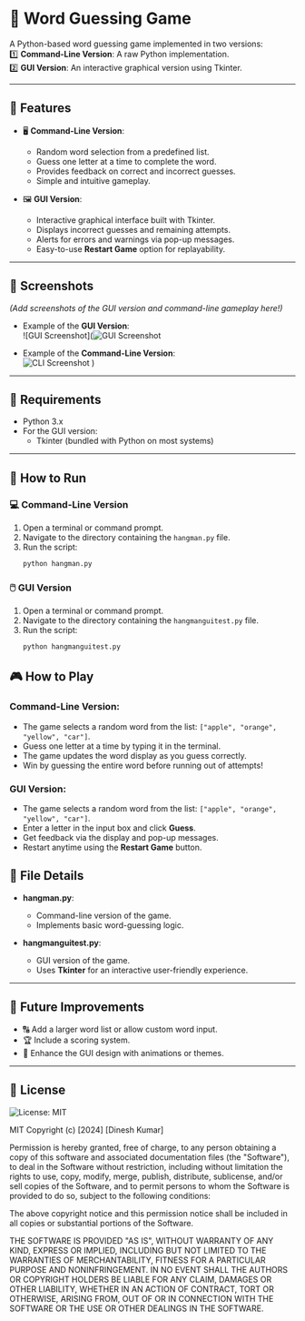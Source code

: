 # 🎯 Word Guessing Game

A Python-based word guessing game implemented in two versions:  
1️⃣ **Command-Line Version**: A raw Python implementation.  
2️⃣ **GUI Version**: An interactive graphical version using Tkinter.

---

## 🌟 Features
- 🖥️ **Command-Line Version**:
  - Random word selection from a predefined list.
  - Guess one letter at a time to complete the word.
  - Provides feedback on correct and incorrect guesses.
  - Simple and intuitive gameplay.

- 🖼️ **GUI Version**:
  - Interactive graphical interface built with Tkinter.
  - Displays incorrect guesses and remaining attempts.
  - Alerts for errors and warnings via pop-up messages.
  - Easy-to-use **Restart Game** option for replayability.

---

## 📸 Screenshots  
*(Add screenshots of the GUI version and command-line gameplay here!)*  
- Example of the **GUI Version**:  
  ![GUI Screenshot](![GUI Screenshot](assets/GUI%20version/)

- Example of the **Command-Line Version**:  
  ![CLI Screenshot](assets/commandline%20version/)
)
  

---

## 🔧 Requirements
- Python 3.x  
- For the GUI version:
  - Tkinter (bundled with Python on most systems)  

---

## 🚀 How to Run

### 💻 Command-Line Version
1. Open a terminal or command prompt.  
2. Navigate to the directory containing the `hangman.py` file.  
3. Run the script:  
   ```bash
   python hangman.py

### 🖱️ **GUI Version**
1. Open a terminal or command prompt.
2. Navigate to the directory containing the `hangmanguitest.py` file.
3. Run the script:
   ```bash
   python hangmanguitest.py

## 🎮 How to Play

### Command-Line Version:
- The game selects a random word from the list: `["apple", "orange", "yellow", "car"]`.
- Guess one letter at a time by typing it in the terminal.
- The game updates the word display as you guess correctly.
- Win by guessing the entire word before running out of attempts!

### GUI Version:
- The game selects a random word from the list: `["apple", "orange", "yellow", "car"]`.
- Enter a letter in the input box and click **Guess**.
- Get feedback via the display and pop-up messages.
- Restart anytime using the **Restart Game** button.

## 📂 File Details

- **hangman.py**:
  - Command-line version of the game.
  - Implements basic word-guessing logic.

- **hangmanguitest.py**:
  - GUI version of the game.
  - Uses **Tkinter** for an interactive user-friendly experience.

---

## 🚧 Future Improvements
- 🔠 Add a larger word list or allow custom word input.
- 🏆 Include a scoring system.
- 🎨 Enhance the GUI design with animations or themes.

---

## 📝 License
![License: MIT](https://img.shields.io/badge/License-MIT-green.svg)

MIT
Copyright (c) [2024] [Dinesh Kumar]

Permission is hereby granted, free of charge, to any person obtaining a copy of this software and associated documentation files (the "Software"), to deal in the Software without restriction, including without limitation the rights to use, copy, modify, merge, publish, distribute, sublicense, and/or sell copies of the Software, and to permit persons to whom the Software is provided to do so, subject to the following conditions:

The above copyright notice and this permission notice shall be included in all copies or substantial portions of the Software.

THE SOFTWARE IS PROVIDED "AS IS", WITHOUT WARRANTY OF ANY KIND, EXPRESS OR IMPLIED, INCLUDING BUT NOT LIMITED TO THE WARRANTIES OF MERCHANTABILITY, FITNESS FOR A PARTICULAR PURPOSE AND NONINFRINGEMENT. IN NO EVENT SHALL THE AUTHORS OR COPYRIGHT HOLDERS BE LIABLE FOR ANY CLAIM, DAMAGES OR OTHER LIABILITY, WHETHER IN AN ACTION OF CONTRACT, TORT OR OTHERWISE, ARISING FROM, OUT OF OR IN CONNECTION WITH THE SOFTWARE OR THE USE OR OTHER DEALINGS IN THE SOFTWARE.
